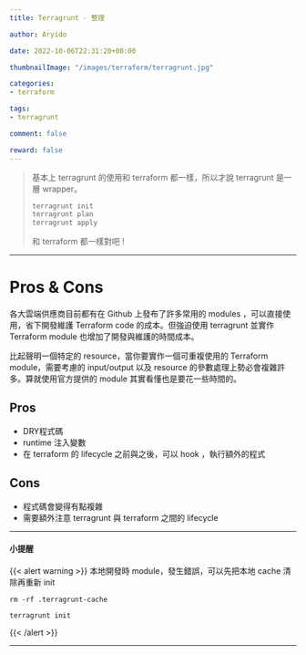 ```yaml
---
title: Terragrunt - 整理

author: Aryido

date: 2022-10-06T22:31:20+08:00

thumbnailImage: "/images/terraform/terragrunt.jpg"

categories:
- terraform

tags:
- terragrunt

comment: false

reward: false
---
```

<!--BODY-->

> 基本上 terragrunt 的使用和 terraform 都一樣，所以才說 terragrunt 是一層 wrapper。
> ```bash
> terragrunt init
> terragrunt plan
> terragrunt apply
> ```
> 和 terraform 都一樣對吧 !
<!--more-->

---

# Pros & Cons
各大雲端供應商目前都有在 Github 上發布了許多常用的 modules ，可以直接使用，省下開發維護 Terraform code 的成本。但強迫使用 terragrunt 並實作 Terraform module 也增加了開發與維護的時間成本。

比起聲明一個特定的 resource，當你要實作一個可重複使用的 Terraform module，需要考慮的 input/output 以及 resource 的參數處理上勢必會複雜許多。算就使用官方提供的 module 其實看懂也是要花一些時間的。

## Pros

- DRY程式碼
- runtime 注入變數
- 在 terraform 的 lifecycle 之前與之後，可以 hook ，執行額外的程式

## Cons
- 程式碼會變得有點複雜
- 需要額外注意 terragrunt 與 terraform 之間的 lifecycle

---

#### 小提醒

{{< alert warning >}}
本地開發時 module，發生錯誤，可以先把本地 cache 清除再重新 init

```bash=
rm -rf .terragrunt-cache

terragrunt init
```

{{< /alert  >}}

---
